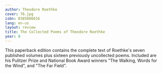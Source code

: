 ```yaml
---
author: Theodore Roethke
cover: 76.jpg
isbn: 0385086016
lang: en-us
layout: review
title: The Collected Poems of Theodore Roethke
year: 0
---
```


This paperback edition contains the complete text of Roethke's seven published volumes plus sixteen previously uncollected poems. Included are his Pulitzer Prize and National Book Award winners "The Walking, Words for the Wind", and "The Far Field".
